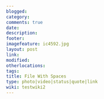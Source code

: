 ```yaml
---
blogged: 
category: 
comments: true
date: 
description: 
footer: 
imagefeature: ic4592.jpg
layout: post
link: 
modified: 
otherlocations: 
tags: 
title: File With Spaces
type: photo|video|status|quote|link
wiki: testwiki2
---
```

<!--summary-->